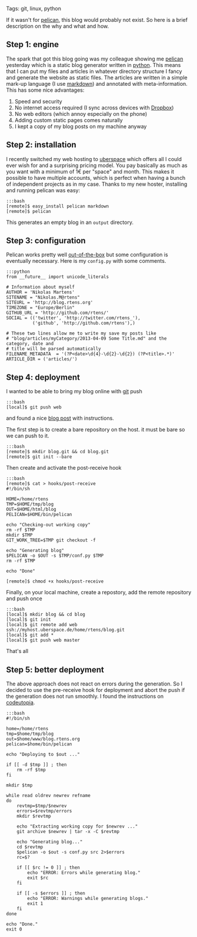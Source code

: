 Tags: git, linux, python

If it wasn't for [pelican], this blog would probably not exist. So here is a brief description on the why and what and how.

[pelican]: http://github.com/getpelican/pelican

## Step 1: engine

The spark that got this blog going was my colleague showing me [pelican] yesterday which is a static blog generator written in [python]. This means that I can put my files and articles in whatever directory structure I fancy and generate the website as static files. The articles are written in a simple mark-up language (I use [markdown]) and annotated with meta-information. This has some nice advantages:

1. Speed and security
1. No internet access required (I sync across devices with [Dropbox])
1. No web editors (which annoy especially on the phone)
1. Adding custom static pages comes naturally
1. I kept a copy of my blog posts on my machine anyway

[python]: http://www.python.org/
[markdown]: http://daringfireball.net/projects/markdown/
[Dropbox]: http://www.dropbox.com/home

## Step 2: installation

I recently switched my web hosting to [uberspace] which offers all I could ever wish for and a surprising pricing model. You pay basically as much as you want with a minimum of 1€ per "space" and month. This makes it possible to have multiple accounts, which is perfect when having a bunch of independent projects as in my case. Thanks to my new hoster, installing and running pelican was easy:
	
	:::bash
	[remote]$ easy_install pelican markdown
	[remote]$ pelican

This generates an empty blog in an `output` directory.

[uberspace]: http://uberspace.de/

## Step 3: configuration

Pelican works pretty well [out-of-the-box] but some configuration is eventually necessary. Here is my `config.py` with some comments.

	:::python
	from __future__ import unicode_literals

	# Information about myself
	AUTHOR = 'Nikolas Martens'
	SITENAME = "Nikolas.M@rtens"
	SITEURL = 'http://blog.rtens.org'
	TIMEZONE = "Europe/Berlin"
	GITHUB_URL = 'http://github.com/rtens/'
	SOCIAL = (('twitter', 'http://twitter.com/rtens_'),
	          ('github', 'http://github.com/rtens'),)

	# These two lines allow me to write my save my posts like 
	# "blog/articles/myCategory/2013-04-09 Some Title.md" and the category, date and 
	# title will be parsed automatically
	FILENAME_METADATA  = '(?P<date>\d{4}-\d{2}-\d{2}) (?P<title>.*)'
	ARTICLE_DIR = ('articles/')
	
[out-of-the-box]: https://pelican.readthedocs.org/en/3.1.1/getting_started.html

## Step 4: deployment

I wanted to be able to bring my blog online with [git] push

	:::bash
	[local]$ git push web

and found a nice [blog post](push-deploy) with instructions.

The first step is to create a bare repository on the host. it must be bare so we can push to it.

	:::bash
	[remote]$ mkdir blog.git && cd blog.git
	[remote]$ git init --bare

Then create and activate the post-receive hook

	:::bash
	[remote]$ cat > hooks/post-receive
	#!/bin/sh

	HOME=/home/rtens
	TMP=$HOME/tmp/blog
	OUT=$HOME/html/blog
	PELICAN=$HOME/bin/pelican

	echo "Checking-out working copy"
	rm -rf $TMP
	mkdir $TMP
	GIT_WORK_TREE=$TMP git checkout -f

	echo "Generating blog"
	$PELICAN -o $OUT -s $TMP/conf.py $TMP
	rm -rf $TMP

	echo "Done"

	[remote]$ chmod +x hooks/post-receive

Finally, on your local machine, create a repostory, add the remote repository and push once

	:::bash
	[local]$ mkdir blog && cd blog
	[local]$ git init
	[local]$ git remote add web ssh://myhost.uberspace.de/home/rtens/blog.git
	[local]$ git add *
	[local]$ git push web master

That's all

[git]: http://git-scm.com/
[push-deploy]: http://toroid.org/ams/git-website-howto

## Step 5: better deployment

The above approach does not react on errors during the generation. So I decided to use the pre-receive hook for deployment and abort the push if the generation does not run smoothly. I found the instructions on [codeutopia].

	:::bash
	#!/bin/sh

	home=/home/rtens
	tmp=$home/tmp/blog
	out=$home/www/blog.rtens.org
	pelican=$home/bin/pelican

	echo "Deploying to $out ..."

	if [[ -d $tmp ]] ; then
		rm -rf $tmp
	fi
	 
	mkdir $tmp

	while read oldrev newrev refname
	do
		revtmp=$tmp/$newrev
		errors=$revtmp/errors
		mkdir $revtmp
		
		echo "Extracting working copy for $newrev ..."
		git archive $newrev | tar -x -C $revtmp

		echo "Generating blog..."
		cd $revtmp
		$pelican -o $out -s conf.py src 2>$errors
		rc=$?
		
		if [[ $rc != 0 ]] ; then
			echo "ERROR: Errors while generating blog."
			exit $rc
		fi
		
		if [[ -s $errors ]] ; then
			echo "ERROR: Warnings while generating blogs."
			exit 1
		fi
	done

	echo "Done."
	exit 0

[codeutopia]: http://codeutopia.net/blog/2011/06/30/how-to-automatically-run-unit-tests-from-a-git-push/